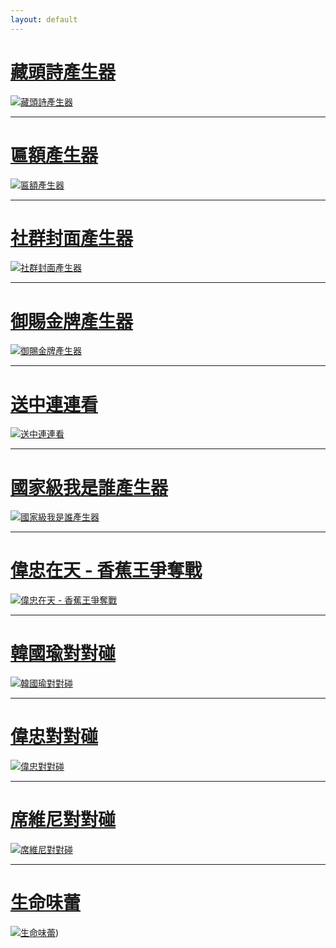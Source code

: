 ```yaml
---
layout: default
---
```


# [藏頭詩產生器](https://poem.unlink.men/)

[![藏頭詩產生器](https://poem.unlink.men/images/fb-1.png)](https://poem.unlink.men/)

---

# [匾額產生器](https://board.unlink.men/)

[![匾額產生器](https://board.unlink.men/images/cover.png)](https://board.unlink.men/)

---

# [社群封面產生器](https://cover.unlink.men/)

[![社群封面產生器](https://cover.unlink.men/images/fb.png)](https://cover.unlink.men/)

---


# [御賜金牌產生器](https://gold.unlink.men/)

[![御賜金牌產生器](https://gold.unlink.men/images/fb.png)](https://gold.unlink.men/)

---

# [送中連連看](https://free-beijing-tour-connection.unlink.men/)

[![送中連連看](https://free-beijing-tour-connection.unlink.men/images/fb.jpg)](https://free-beijing-tour-connection.unlink.men/)

---

# [國家級我是誰產生器](https://national-whoami-generator.unlink.men/)

[![國家級我是誰產生器](https://national-whoami-generator.unlink.men/images/fb.jpg)](https://national-whoami-generator.unlink.men/)

---

# [偉忠在天 - 香蕉王爭奪戰](https://bananakingwar.unlink.men/)

[![偉忠在天 - 香蕉王爭奪戰](https://bananakingwar.unlink.men/img/cover.png)](https://bananakingwar.unlink.men/)

---

# [韓國瑜對對碰](https://koreafish.unlink.men/)

[![韓國瑜對對碰](https://koreafish.unlink.men/img/fb.png)](https://koreafish.unlink.men/)

---

# [偉忠對對碰](https://china-captain.unlink.men/)

[![偉忠對對碰](https://china-captain.unlink.men/img/cover.png)](https://china-captain.unlink.men/)

---

# [席維尼對對碰](https://xi-winnie.unlink.men/)

[![席維尼對對碰](https://xi-winnie.unlink.men/img/fb.png)](https://xi-winnie.unlink.men/)

---

# [生命味蕾](https://zenkarsha.github.io/tongren/)

[![生命味蕾](https://zenkarsha.github.io/tongren/images/index01.jpg)](https://zenkarsha.github.io/tongren/))
